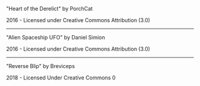 "Heart of the Derelict"
by PorchCat

2016 - Licensed under
Creative Commons
Attribution (3.0)

---

"Alien Spaceship UFO"
by Daniel Simion

2016 - Licensed under
Creative Commons
Attribution (3.0)

---

"Reverse Blip"
by Breviceps

2018 - Licensed Under
Creative Commons 0
